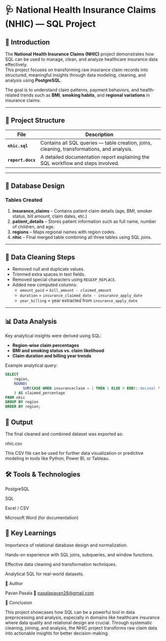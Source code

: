 # 🩺 National Health Insurance Claims (NHIC) — SQL Project

## 📖 Introduction
The **National Health Insurance Claims (NHIC)** project demonstrates how SQL can be used to manage, clean, and analyze healthcare insurance data effectively.  
This project focuses on transforming raw insurance claim records into structured, meaningful insights through data modeling, cleaning, and analysis using **PostgreSQL**.  

The goal is to understand claim patterns, payment behaviors, and health-related trends such as **BMI**, **smoking habits**, and **regional variations** in insurance claims.

---

## 🧩 Project Structure

| File | Description |
|------|--------------|
| **`nhic.sql`** | Contains all SQL queries — table creation, joins, cleaning, transformations, and analysis. |
| **`report.docx`** | A detailed documentation report explaining the SQL workflow and steps involved. |

---

## 🧱 Database Design

### Tables Created
1. **insurance_claims** – Contains patient claim details (age, BMI, smoker status, bill amount, claim dates, etc.)
2. **patient_details** – Stores patient information such as full name, number of children, and age.
3. **regions** – Maps regional names with region codes.
4. **nhic** – Final merged table combining all three tables using SQL joins.

---

## 🧼 Data Cleaning Steps
- Removed null and duplicate values.
- Trimmed extra spaces in text fields.
- Removed special characters using `REGEXP_REPLACE`.
- Added new computed columns:
  - `amount_paid` = `bill_amount - claimed_amount`
  - `duration` = `insurance_claimed_date - insurance_apply_date`
  - `year_billing` = year extracted from `insurance_apply_date`

---

## 📊 Data Analysis
Key analytical insights were derived using SQL:
- **Region-wise claim percentages**
- **BMI and smoking status vs. claim likelihood**
- **Claim duration and billing year trends**

Example analytical query:
```sql
SELECT 
    region,
    ROUND(
        SUM(CASE WHEN insuranceclaim = 1 THEN 1 ELSE 0 END)::decimal * 100 / COUNT(*), 2
    ) AS claimed_percentage
FROM nhic
GROUP BY region
ORDER BY region;
```

## 💾 Output

The final cleaned and combined dataset was exported as:

nhic.csv


This CSV file can be used for further data visualization or predictive modeling in tools like Python, Power BI, or Tableau.

## 🛠️ Tools & Technologies

PostgreSQL

SQL

Excel / CSV

Microsoft Word (for documentation)

## 🧠 Key Learnings

Importance of relational database design and normalization.

Hands-on experience with SQL joins, subqueries, and window functions.

Effective data cleaning and transformation techniques.

Analytical SQL for real-world datasets.

📁 Author

Pavan Pasala
📧 pasalapavan28@gmail.com


🏁 Conclusion

This project showcases how SQL can be a powerful tool in data preprocessing and analysis, especially in domains like healthcare insurance where data quality and relational design are crucial.
Through systematic cleaning, joining, and analysis, the NHIC project transforms raw claim data into actionable insights for better decision-making.
